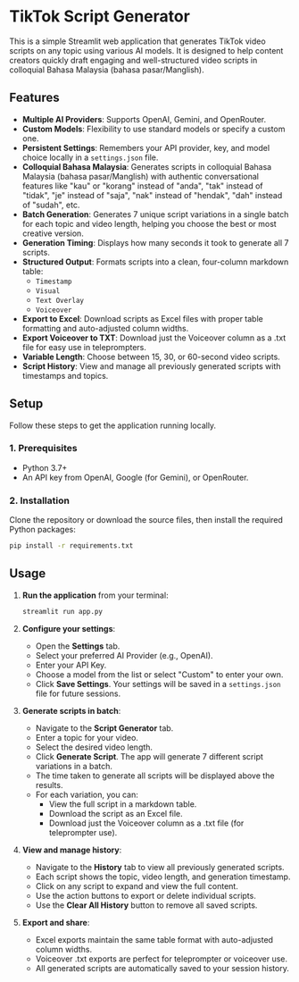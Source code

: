 # TikTok Script Generator

This is a simple Streamlit web application that generates TikTok video scripts on any topic using various AI models. It is designed to help content creators quickly draft engaging and well-structured video scripts in colloquial Bahasa Malaysia (bahasa pasar/Manglish).

## Features

- **Multiple AI Providers**: Supports OpenAI, Gemini, and OpenRouter.
- **Custom Models**: Flexibility to use standard models or specify a custom one.
- **Persistent Settings**: Remembers your API provider, key, and model choice locally in a `settings.json` file.
- **Colloquial Bahasa Malaysia**: Generates scripts in colloquial Bahasa Malaysia (bahasa pasar/Manglish) with authentic conversational features like "kau" or "korang" instead of "anda", "tak" instead of "tidak", "je" instead of "saja", "nak" instead of "hendak", "dah" instead of "sudah", etc.
- **Batch Generation**: Generates 7 unique script variations in a single batch for each topic and video length, helping you choose the best or most creative version.
- **Generation Timing**: Displays how many seconds it took to generate all 7 scripts.
- **Structured Output**: Formats scripts into a clean, four-column markdown table:
    - `Timestamp`
    - `Visual`
    - `Text Overlay`
    - `Voiceover`
- **Export to Excel**: Download scripts as Excel files with proper table formatting and auto-adjusted column widths.
- **Export Voiceover to TXT**: Download just the Voiceover column as a .txt file for easy use in teleprompters.
- **Variable Length**: Choose between 15, 30, or 60-second video scripts.
- **Script History**: View and manage all previously generated scripts with timestamps and topics.

## Setup

Follow these steps to get the application running locally.

### 1. Prerequisites

- Python 3.7+
- An API key from OpenAI, Google (for Gemini), or OpenRouter.

### 2. Installation

Clone the repository or download the source files, then install the required Python packages:

```bash
pip install -r requirements.txt
```

## Usage

1.  **Run the application** from your terminal:

    ```bash
    streamlit run app.py
    ```

2.  **Configure your settings**:
    - Open the **Settings** tab.
    - Select your preferred AI Provider (e.g., OpenAI).
    - Enter your API Key.
    - Choose a model from the list or select "Custom" to enter your own.
    - Click **Save Settings**. Your settings will be saved in a `settings.json` file for future sessions.

3.  **Generate scripts in batch**:
    - Navigate to the **Script Generator** tab.
    - Enter a topic for your video.
    - Select the desired video length.
    - Click **Generate Script**. The app will generate 7 different script variations in a batch.
    - The time taken to generate all scripts will be displayed above the results.
    - For each variation, you can:
        - View the full script in a markdown table.
        - Download the script as an Excel file.
        - Download just the Voiceover column as a .txt file (for teleprompter use).

4.  **View and manage history**:
    - Navigate to the **History** tab to view all previously generated scripts.
    - Each script shows the topic, video length, and generation timestamp.
    - Click on any script to expand and view the full content.
    - Use the action buttons to export or delete individual scripts.
    - Use the **Clear All History** button to remove all saved scripts.

5.  **Export and share**:
    - Excel exports maintain the same table format with auto-adjusted column widths.
    - Voiceover .txt exports are perfect for teleprompter or voiceover use.
    - All generated scripts are automatically saved to your session history. 